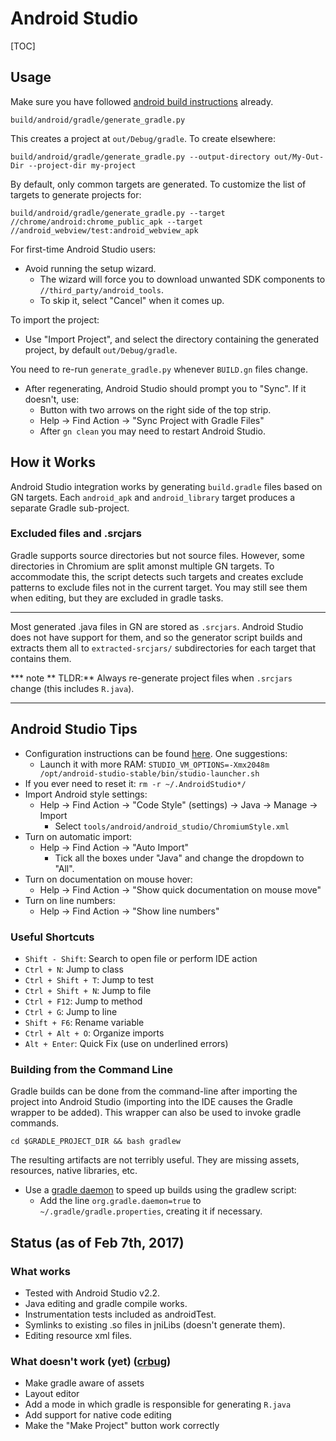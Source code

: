 # Android Studio

[TOC]

## Usage

Make sure you have followed
[android build instructions](android_build_instructions.md) already.

```shell
build/android/gradle/generate_gradle.py
```

This creates a project at `out/Debug/gradle`. To create elsewhere:

```shell
build/android/gradle/generate_gradle.py --output-directory out/My-Out-Dir --project-dir my-project
```

By default, only common targets are generated. To customize the list of targets
to generate projects for:

```shell
build/android/gradle/generate_gradle.py --target //chrome/android:chrome_public_apk --target //android_webview/test:android_webview_apk
```

For first-time Android Studio users:

* Avoid running the setup wizard.
    * The wizard will force you to download unwanted SDK components to
      `//third_party/android_tools`.
    * To skip it, select "Cancel" when it comes up.

To import the project:

* Use "Import Project", and select the directory containing the generated
  project, by default `out/Debug/gradle`.

You need to re-run `generate_gradle.py` whenever `BUILD.gn` files change.

* After regenerating, Android Studio should prompt you to "Sync". If it
  doesn't, use:
    * Button with two arrows on the right side of the top strip.
    * Help -&gt; Find Action -&gt; "Sync Project with Gradle Files"
    * After `gn clean` you may need to restart Android Studio.

## How it Works

Android Studio integration works by generating `build.gradle` files based on GN
targets. Each `android_apk` and `android_library` target produces a separate
Gradle sub-project.

### Excluded files and .srcjars

Gradle supports source directories but not source files. However, some
directories in Chromium are split amonst multiple GN targets. To accommodate
this, the script detects such targets and creates exclude patterns to exclude
files not in the current target. You may still see them when editing, but they
are excluded in gradle tasks.
***

Most generated .java files in GN are stored as `.srcjars`. Android Studio does
not have support for them, and so the generator script builds and extracts them
all to `extracted-srcjars/` subdirectories for each target that contains them.

*** note
** TLDR:** Always re-generate project files when `.srcjars` change (this
includes `R.java`).
***

## Android Studio Tips

* Configuration instructions can be found
  [here](http://tools.android.com/tech-docs/configuration). One suggestions:
    * Launch it with more RAM:
      `STUDIO_VM_OPTIONS=-Xmx2048m /opt/android-studio-stable/bin/studio-launcher.sh`
* If you ever need to reset it: `rm -r ~/.AndroidStudio*/`
* Import Android style settings:
    * Help -&gt; Find Action -&gt; "Code Style" (settings) -&gt; Java -&gt;
      Manage -&gt; Import
        * Select `tools/android/android_studio/ChromiumStyle.xml`
* Turn on automatic import:
    * Help -&gt; Find Action -&gt; "Auto Import"
        * Tick all the boxes under "Java" and change the dropdown to "All".
* Turn on documentation on mouse hover:
    * Help -&gt; Find Action -&gt; "Show quick documentation on mouse move"
* Turn on line numbers:
    * Help -&gt; Find Action -&gt; "Show line numbers"

### Useful Shortcuts

* `Shift - Shift`: Search to open file or perform IDE action
* `Ctrl + N`: Jump to class
* `Ctrl + Shift + T`: Jump to test
* `Ctrl + Shift + N`: Jump to file
* `Ctrl + F12`: Jump to method
* `Ctrl + G`: Jump to line
* `Shift + F6`: Rename variable
* `Ctrl + Alt + O`: Organize imports
* `Alt + Enter`: Quick Fix (use on underlined errors)

### Building from the Command Line

Gradle builds can be done from the command-line after importing the project
into Android Studio (importing into the IDE causes the Gradle wrapper to be
added). This wrapper can also be used to invoke gradle commands.

    cd $GRADLE_PROJECT_DIR && bash gradlew

The resulting artifacts are not terribly useful. They are missing assets,
resources, native libraries, etc.

* Use a
  [gradle daemon](https://docs.gradle.org/2.14.1/userguide/gradle_daemon.html)
  to speed up builds using the gradlew script:
    * Add the line `org.gradle.daemon=true` to `~/.gradle/gradle.properties`,
      creating it if necessary.

## Status (as of Feb 7th, 2017)

### What works

* Tested with Android Studio v2.2.
* Java editing and gradle compile works.
* Instrumentation tests included as androidTest.
* Symlinks to existing .so files in jniLibs (doesn't generate them).
* Editing resource xml files.

### What doesn't work (yet) ([crbug](https://bugs.chromium.org/p/chromium/issues/detail?id=620034))

* Make gradle aware of assets
* Layout editor
* Add a mode in which gradle is responsible for generating `R.java`
* Add support for native code editing
* Make the "Make Project" button work correctly
